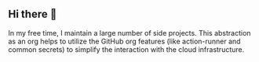 ## Hi there 👋

In my free time, I maintain a large number of side projects. This abstraction as an org helps to utilize the GitHub org features (like action-runner and common secrets) to simplify the interaction with the cloud infrastructure.
